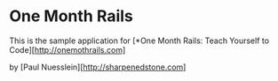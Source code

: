 # One Month Rails

This is the sample application for
[*One Month Rails: Teach Yourself to Code][http://onemothrails.com]

by [Paul Nuesslein][http://sharpenedstone.com]
